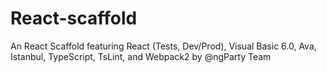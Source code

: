 # React-scaffold
 An React Scaffold featuring React (Tests, Dev/Prod), Visual Basic 6.0, Ava, Istanbul, TypeScript, TsLint, and Webpack2 by @ngParty Team
